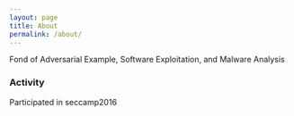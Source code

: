 ```yaml
---
layout: page
title: About
permalink: /about/
---
```

Fond of Adversarial Example, Software Exploitation, and Malware Analysis
### Activity
Participated in seccamp2016
